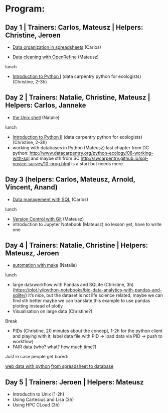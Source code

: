# Program:

## Day 1 | Trainers: Carlos, Mateusz | Helpers: Christine, Jeroen
* [Data organization in spreadsheets](http://www.datacarpentry.org/spreadsheet-ecology-lesson/) (Carlos)
    
* [Data cleaning with OpenRefine](http://www.datacarpentry.org/OpenRefine-ecology/) (Mateusz)
    
lunch

* [Introduction to Python I](http://www.datacarpentry.org/python-ecology/) (data carpentry python for ecologists)
  (Christine, 2-3h)
  

## Day 2 | Trainers: Natalie, Christine, Mateusz | Helpers: Carlos, Janneke
* [the Unix shell](http://swcarpentry.github.io/shell-novice) (Natalie)

lunch
* [Introduction to Python II](http://www.datacarpentry.org/python-ecology/) (data carpentry python for ecologists)
  (Christine, 2-3h)
* working with databases in Python (Mateusz)
    last chapter from DC python:
    http://www.datacarpentry.org/python-ecology/08-working-with-sql
    and maybe sth from SC
    http://swcarpentry.github.io/sql-novice-survey/10-prog.html
    is a start but needs more

## Day 3 (helpers: Carlos, Mateusz, Arnold, Vincent, Anand)
* [Data management with SQL](http://www.datacarpentry.org/sql-ecology/) (Carlos)
    
lunch
* [Version Control with Git](http://swcarpentry.github.io/git-novice/index.html) (Mateusz)
* introduction to Jupyter Notebook (Mateusz)
    no lesson yet, have to write one

## Day 4 | Trainers: Natalie, Christine | Helpers: Mateusz, Jeroen
* [automation with make](http://swcarpentry.github.io/make-novice/) (Natalie)

lunch

* large dataworkflow with Pandas and SQLite (Christine, 3h) (https://plot.ly/ipython-notebooks/big-data-analytics-with-pandas-and-sqlite/)
it’s nice, but the dataset is not life science related, maybe we can find sth
better maybe we can translate this example to use pandas plotting instead of
plotly
* Visualisation on large data (Christine?)

Break

* PIDs (Christine, 20 minutes about the concept, 1-2h for the python client
  and playing with it; label data file with PID → load data via PID → push to workflow)
* FAIR data (who? what? how much time?)



Just in case people get bored:

[web data with python](https://github.com/swcarpentry/web-data-python/blob/gh-pages/01-getdata.md)
[from spreadsheet to database](https://github.com/swcarpentry/capstone-novice-spreadsheet-biblio/blob/gh-pages/02-extract.md)

## Day 5 | Trainers: Jeroen | Helpers: Mateusz
* Introductin to Unix (1-2h)
* Using Cartesius and Lisa (3h)
* Using HPC CLoud (3h)
